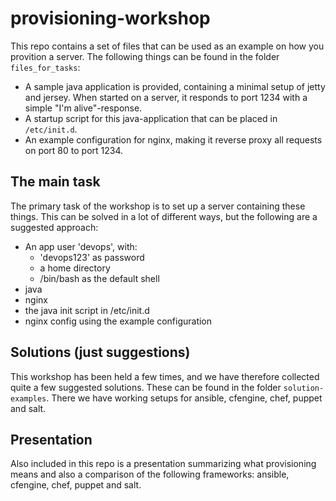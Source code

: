 # provisioning-workshop

This repo contains a set of files that can be used as an example on how you provition a server. The following things can be found in the folder `files_for_tasks`:

- A sample java application is provided, containing a minimal setup of jetty and jersey. When started on a server, it responds to port 1234 with a simple "I'm alive"-response. 
- A startup script for this java-application that can be placed in `/etc/init.d`.
- An example configuration for nginx, making it reverse proxy all requests on port 80 to port 1234.

## The main task

The primary task of the workshop is to set up a server containing these things. This can be solved in a lot of different ways, but the following are a suggested approach:

- An app user 'devops', with:
    * 'devops123' as password
    * a home directory
    * /bin/bash as the default shell
- java
- nginx
- the java init script in /etc/init.d
- nginx config using the example configuration

## Solutions (just suggestions)

This workshop has been held a few times, and we have therefore collected quite a few suggested solutions. These can be found in the folder `solution-examples`. There we have working setups for ansible, cfengine, chef, puppet and salt.

## Presentation

Also included in this repo is a presentation summarizing what provisioning means and also a comparison of the following frameworks: ansible, cfengine, chef, puppet and salt.